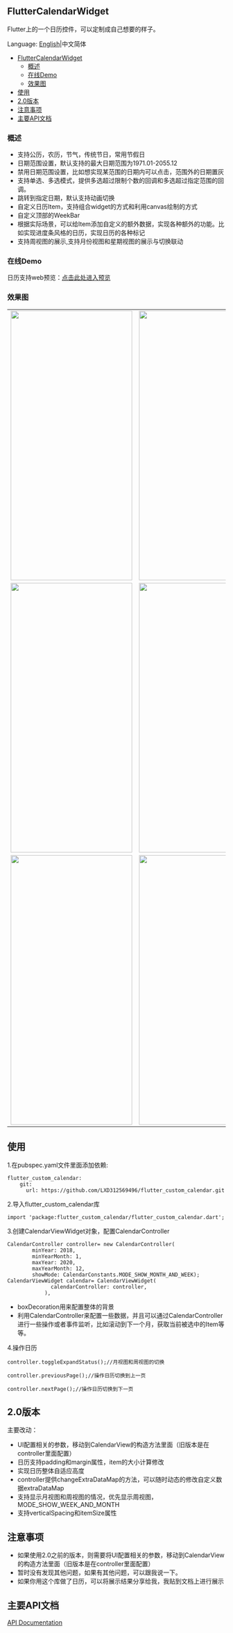 
## FlutterCalendarWidget

Flutter上的一个日历控件，可以定制成自己想要的样子。

Language: [English](README_en.md)|中文简体

- [FlutterCalendarWidget](#fluttercalendarwidget)
  - [概述](#%e6%a6%82%e8%bf%b0)
  - [在线Demo](#%e5%9c%a8%e7%ba%bfdemo)
  - [效果图](#%e6%95%88%e6%9e%9c%e5%9b%be)
- [使用](#%e4%bd%bf%e7%94%a8)
- [2.0版本](#20%e7%89%88%e6%9c%ac)
- [注意事项](#%e6%b3%a8%e6%84%8f%e4%ba%8b%e9%a1%b9)
- [主要API文档](#%e4%b8%bb%e8%a6%81api%e6%96%87%e6%a1%a3)

### 概述

* 支持公历，农历，节气，传统节日，常用节假日
* 日期范围设置，默认支持的最大日期范围为1971.01-2055.12
* 禁用日期范围设置，比如想实现某范围的日期内可以点击，范围外的日期置灰
* 支持单选、多选模式，提供多选超过限制个数的回调和多选超过指定范围的回调。
* 跳转到指定日期，默认支持动画切换
* 自定义日历Item，支持组合widget的方式和利用canvas绘制的方式
* 自定义顶部的WeekBar
* 根据实际场景，可以给Item添加自定义的额外数据，实现各种额外的功能。比如实现进度条风格的日历，实现日历的各种标记
* 支持周视图的展示,支持月份视图和星期视图的展示与切换联动

### 在线Demo

日历支持web预览：[点击此处进入预览](https://lxd312569496.github.io/flutter_custom_calendar/#/)


### 效果图

<table>
<tbody>
<tr>
<td>
<img src="https://tva1.sinaimg.cn/large/006y8mN6ly1g8hjt66daxj30n01dsad5.jpg" width="280" height="620">
</td>
<td>
<img src="https://user-gold-cdn.xitu.io/2019/10/9/16db060ca77ecad2?w=828&h=1792&f=png&s=126261" width="280" height="620">
</td>
</tr>

<tr>
<td>
<img src="https://user-gold-cdn.xitu.io/2019/10/9/16db061203661eca?w=828&h=1792&f=png&s=157230" width="280" height="620">
</td>
<td>
<img src="https://user-gold-cdn.xitu.io/2019/10/9/16db0614e44b6e0d?w=828&h=1792&f=png&s=145423" width="280" height="620">
</td>
<td>
<img src="https://user-gold-cdn.xitu.io/2019/10/9/16db0619af4c854a?w=828&h=1792&f=png&s=129203" width="280" height="620">
</td>
</tr>

<tr>
<td>
<img src="https://user-gold-cdn.xitu.io/2019/10/9/16db061ef0ed35dd?w=828&h=1792&f=png&s=81260" width="280" height="620">
</td>
<td>
<img src="https://tva1.sinaimg.cn/large/006y8mN6ly1g8hji5yiqkj30u01sx0wy.jpg" width="280" height="620">
</td>
<td>
<img src="https://tva1.sinaimg.cn/large/006y8mN6ly1g8hjntithzj30u01sxtcl.jpg" width="280" height="620">
</td>
</tr>

</tbody>
</table>


## 使用

1.在pubspec.yaml文件里面添加依赖:
```
flutter_custom_calendar:
    git:
      url: https://github.com/LXD312569496/flutter_custom_calendar.git
```

2.导入flutter_custom_calendar库
```
import 'package:flutter_custom_calendar/flutter_custom_calendar.dart';
```

3.创建CalendarViewWidget对象，配置CalendarController
```
CalendarController controller= new CalendarController(
        minYear: 2018,
        minYearMonth: 1,
        maxYear: 2020,
        maxYearMonth: 12,
        showMode: CalendarConstants.MODE_SHOW_MONTH_AND_WEEK);
CalendarViewWidget calendar= CalendarViewWidget(
              calendarController: controller,
            ),
```

* boxDecoration用来配置整体的背景
* 利用CalendarController来配置一些数据，并且可以通过CalendarController进行一些操作或者事件监听，比如滚动到下一个月，获取当前被选中的Item等等。

4.操作日历
```
controller.toggleExpandStatus();//月视图和周视图的切换
```

```
controller.previousPage();//操作日历切换到上一页
```

```
controller.nextPage();//操作日历切换到下一页
```


## 2.0版本
主要改动：
* UI配置相关的参数，移动到CalendarView的构造方法里面（旧版本是在controller里面配置）
* 日历支持padding和margin属性，item的大小计算修改
* 实现日历整体自适应高度
* controller提供changeExtraDataMap的方法，可以随时动态的修改自定义数据extraDataMap
* 支持显示月视图和周视图的情况，优先显示周视图，MODE_SHOW_WEEK_AND_MONTH
* 支持verticalSpacing和itemSize属性


## 注意事项

* 如果使用2.0之前的版本，则需要将UI配置相关的参数，移动到CalendarView的构造方法里面（旧版本是在controller里面配置）
* 暂时没有发现其他问题，如果有其他问题，可以跟我说一下。
* 如果你用这个库做了日历，可以将展示结果分享给我，我贴到文档上进行展示

## 主要API文档

[API Documentation](API.md)

